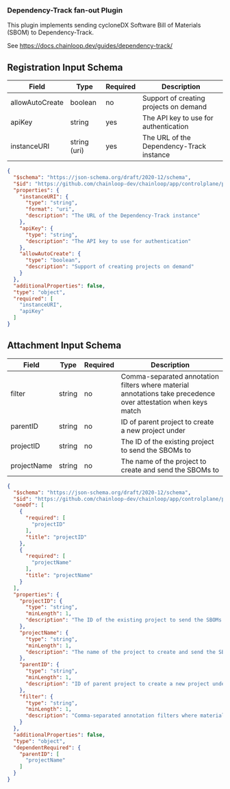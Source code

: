 ### Dependency-Track fan-out Plugin

This plugin implements sending cycloneDX Software Bill of Materials (SBOM) to Dependency-Track. 

See https://docs.chainloop.dev/guides/dependency-track/


## Registration Input Schema

|Field|Type|Required|Description|
|---|---|---|---|
|allowAutoCreate|boolean|no|Support of creating projects on demand|
|apiKey|string|yes|The API key to use for authentication|
|instanceURI|string (uri)|yes|The URL of the Dependency-Track instance|

```json
{
  "$schema": "https://json-schema.org/draft/2020-12/schema",
  "$id": "https://github.com/chainloop-dev/chainloop/app/controlplane/plugins/core/dependency-track/v1/registration-request",
  "properties": {
    "instanceURI": {
      "type": "string",
      "format": "uri",
      "description": "The URL of the Dependency-Track instance"
    },
    "apiKey": {
      "type": "string",
      "description": "The API key to use for authentication"
    },
    "allowAutoCreate": {
      "type": "boolean",
      "description": "Support of creating projects on demand"
    }
  },
  "additionalProperties": false,
  "type": "object",
  "required": [
    "instanceURI",
    "apiKey"
  ]
}
```

## Attachment Input Schema

|Field|Type|Required|Description|
|---|---|---|---|
|filter|string|no|Comma-separated annotation filters where material annotations take precedence over attestation when keys match|
|parentID|string|no|ID of parent project to create a new project under|
|projectID|string|no|The ID of the existing project to send the SBOMs to|
|projectName|string|no|The name of the project to create and send the SBOMs to|

```json
{
  "$schema": "https://json-schema.org/draft/2020-12/schema",
  "$id": "https://github.com/chainloop-dev/chainloop/app/controlplane/plugins/core/dependency-track/v1/attachment-request",
  "oneOf": [
    {
      "required": [
        "projectID"
      ],
      "title": "projectID"
    },
    {
      "required": [
        "projectName"
      ],
      "title": "projectName"
    }
  ],
  "properties": {
    "projectID": {
      "type": "string",
      "minLength": 1,
      "description": "The ID of the existing project to send the SBOMs to"
    },
    "projectName": {
      "type": "string",
      "minLength": 1,
      "description": "The name of the project to create and send the SBOMs to"
    },
    "parentID": {
      "type": "string",
      "minLength": 1,
      "description": "ID of parent project to create a new project under"
    },
    "filter": {
      "type": "string",
      "minLength": 1,
      "description": "Comma-separated annotation filters where material annotations take precedence over attestation when keys match"
    }
  },
  "additionalProperties": false,
  "type": "object",
  "dependentRequired": {
    "parentID": [
      "projectName"
    ]
  }
}
```